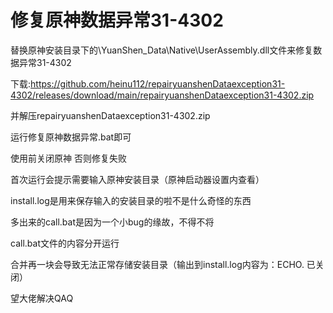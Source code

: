 # 修复原神数据异常31-4302
替换原神安装目录下的\YuanShen_Data\Native\UserAssembly.dll文件来修复数据异常31-4302

下载:https://github.com/heinu112/repairyuanshenDataexception31-4302/releases/download/main/repairyuanshenDataexception31-4302.zip

并解压repairyuanshenDataexception31-4302.zip

运行修复原神数据异常.bat即可

使用前关闭原神 否则修复失败

首次运行会提示需要输入原神安装目录（原神启动器设置内查看）

install.log是用来保存输入的安装目录的啦不是什么奇怪的东西

多出来的call.bat是因为一个小bug的缘故，不得不将

call.bat文件的内容分开运行

合并再一块会导致无法正常存储安装目录（输出到install.log内容为：ECHO. 已关闭）

望大佬解决QAQ
